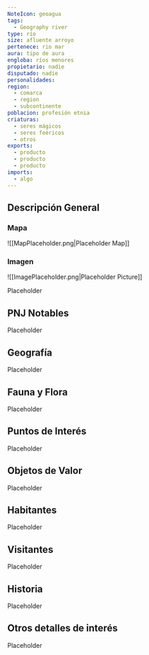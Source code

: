 ```yaml
---
NoteIcon: geoagua
tags:
  - Geography river
type: río
size: afluente arroyo
pertenece: rio mar
aura: tipo de aura
engloba: ríos menores
propietario: nadie
disputado: nadie
personalidades: 
region:
  - comarca 
  - region
  - subcontinente
poblacion: profesión etnia
criaturas:
  - seres mágicos
  - seres feéricos
  - otros
exports:
  - producto
  - producto
  - producto
imports:
  - algo
---
```






## Descripción General
    

### Mapa
![[MapPlaceholder.png|Placeholder Map]]

### Imagen
![[ImagePlaceholder.png|Placeholder Picture]]

Placeholder

## PNJ Notables
Placeholder

## Geografía
Placeholder

## Fauna y Flora
Placeholder

## Puntos de Interés
Placeholder

## Objetos de Valor
Placeholder

## Habitantes
Placeholder

## Visitantes
Placeholder

## Historia
Placeholder

## Otros detalles de interés
Placeholder

